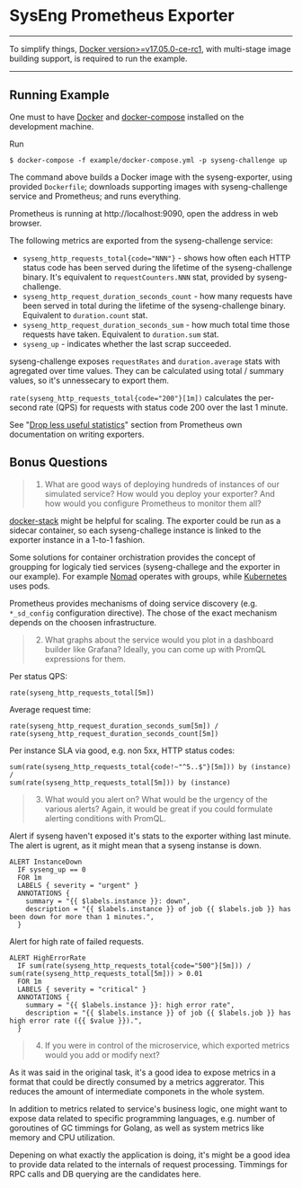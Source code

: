# SysEng Prometheus Exporter

---

To simplify things, [Docker version>=v17.05.0-ce-rc1][1], with multi-stage image building support,
is required to run the example.

---

## Running Example

One must to have [Docker](https://docker.com) and [docker-compose](https://docs.docker.com/compose/)
installed on the development machine.

Run

~~~
$ docker-compose -f example/docker-compose.yml -p syseng-challenge up
~~~

The command above builds a Docker image with the syseng-exporter, using provided `Dockerfile`;
downloads supporting images with syseng-challenge service and Prometheus; and runs everything.

Prometheus is running at http://localhost:9090, open the address in web browser.

The following metrics are exported from the syseng-challenge service:

- `syseng_http_requests_total{code="NNN"}` - shows how often each HTTP status code has been served
  during the lifetime of the syseng-challenge binary. It's equivalent to `requestCounters.NNN` stat,
  provided by syseng-challenge.
- `syseng_http_request_duration_seconds_count` - how many requests have been served in total during
  the lifetime of the syseng-challenge binary. Equivalent to `duration.count` stat.
- `syseng_http_request_duration_seconds_sum` - how much total time those requests have taken.
  Equivalent to `duration.sum` stat.
- `syseng_up` - indicates whether the last scrap succeeded.

syseng-challenge exposes `requestRates` and `duration.average` stats with agregated over time values.
They can be calculated using total / summary values, so it's unnessecary to export them.

`rate(syseng_http_requests_total{code="200"}[1m])` calculates the per-second rate (QPS) for requests
with status code 200 over the last 1 minute.

See "[Drop less useful statistics](https://prometheus.io/docs/instrumenting/writing_exporters/#drop-less-useful-statistics)"
section from Prometheus own documentation on writing exporters.

## Bonus Questions

> 1. What are good ways of deploying hundreds of instances of our simulated service?
     How would you deploy your exporter? And how would you configure Prometheus to monitor them all?

[docker-stack](https://docs.docker.com/engine/reference/commandline/stack/) might be helpful for scaling.
The exporter could be run as a sidecar container, so each syseng-challege instance is linked to the exporter
instance in a 1-to-1 fashion.

Some solutions for container orchistration provides the concept of groupping for logicaly tied
services (syseng-challege and the exporter in our example). For example [Nomad](https://www.nomadproject.io)
operates with groups, while [Kubernetes](https://kubernetes.io) uses pods.

Prometheus provides mechanisms of doing service discovery (e.g. `*_sd_config` configuration directive).
The chose of the exact mechanism depends on the choosen infrastructure.

> 2. What graphs about the service would you plot in a dashboard builder like Grafana?
     Ideally, you can come up with PromQL expressions for them.

Per status QPS:

~~~
rate(syseng_http_requests_total[5m])
~~~

Average request time:

~~~
rate(syseng_http_request_duration_seconds_sum[5m]) / rate(syseng_http_request_duration_seconds_count[5m])
~~~

Per instance SLA via good, e.g. non 5xx, HTTP status codes:

~~~
sum(rate(syseng_http_requests_total{code!~"^5..$"}[5m])) by (instance)
/
sum(rate(syseng_http_requests_total[5m])) by (instance)
~~~

> 3. What would you alert on? What would be the urgency of the various alerts?
     Again, it would be great if you could formulate alerting conditions with PromQL.

Alert if syseng haven't exposed it's stats to the exporter withing last minute. The alert is ugrent,
as it might mean that a syseng instanse is down.

~~~
ALERT InstanceDown
  IF syseng_up == 0
  FOR 1m
  LABELS { severity = "urgent" }
  ANNOTATIONS {
    summary = "{{ $labels.instance }}: down",
    description = "{{ $labels.instance }} of job {{ $labels.job }} has been down for more than 1 minutes.",
  }
~~~

Alert for high rate of failed requests.

~~~
ALERT HighErrorRate
  IF sum(rate(syseng_http_requests_total{code="500"}[5m])) / sum(rate(syseng_http_requests_total[5m])) > 0.01
  FOR 1m
  LABELS { severity = "critical" }
  ANNOTATIONS {
    summary = "{{ $labels.instance }}: high error rate",
    description = "{{ $labels.instance }} of job {{ $labels.job }} has high error rate ({{ $value }}).",
  }
~~~

> 4. If you were in control of the microservice, which exported metrics would you add or modify next?

As it was said in the original task, it's a good idea to expose metrics in a format that could be directly
consumed by a metrics aggrerator. This reduces the amount of intermediate componets in the whole system.

In addition to metrics related to service's business logic, one might want to expose data related
to specific programming languages, e.g. number of goroutines of GC timmings for Golang, as well
as system metrics like memory and CPU utilization.

Depening on what exactly the application is doing, it's might be a good idea to provide data related
to the internals of request processing. Timmings for RPC calls and DB querying are the candidates here.

[1]: https://github.com/moby/moby/releases/tag/v17.05.0-ce-rc1
